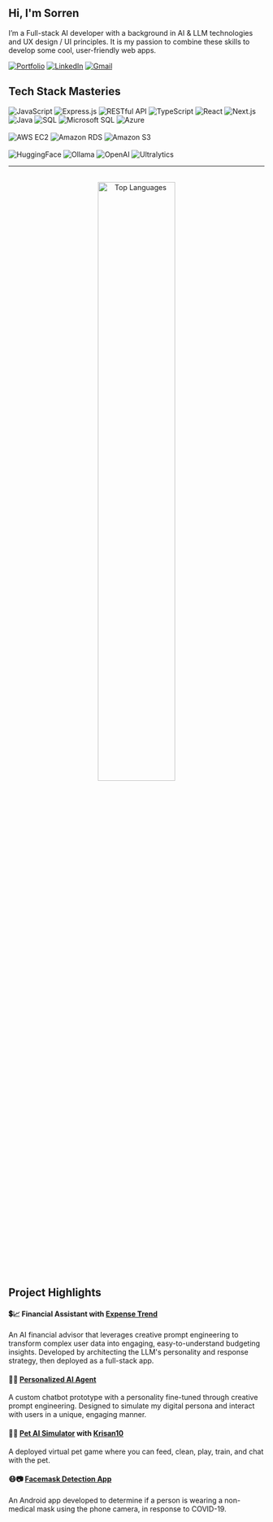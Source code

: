   ## Hi, I'm Sorren
I’m a Full-stack AI developer with a background in AI & LLM technologies and UX design / UI principles. It is my passion to combine these skills to develop some cool, user-friendly web apps. 

<a href="https://sorrenj.github.io/"><img src="https://img.shields.io/badge/Portfolio-Sorren%20Jao-pink" alt="Portfolio" /></a>
<a href="https://www.linkedin.com/in/sorren-alex-jao/"><img src="https://img.shields.io/badge/LinkedIn-Sorren%20Jao-blue?logo=linkedin" alt="LinkedIn" /></a>
<a href="mailto:soalexjao@gmail.com"><img src="https://img.shields.io/badge/Email-soalexjao%40gmail.com-red?logo=gmail" alt="Gmail" /></a>



## Tech Stack Masteries

![JavaScript](https://img.shields.io/badge/JavaScript-F7DF1E?style=for-the-badge&logo=javascript&logoColor=black)
![Express.js](https://img.shields.io/badge/Express.js-000000?style=for-the-badge&logo=express&logoColor=white)
![RESTful API](https://img.shields.io/badge/RESTful%20API-009688?style=for-the-badge&logo=api&logoColor=white)
![TypeScript](https://img.shields.io/badge/TypeScript-3178C6?style=for-the-badge&logo=typescript&logoColor=white)
![React](https://img.shields.io/badge/React-61DAFB?style=for-the-badge&logo=react&logoColor=black)
![Next.js](https://img.shields.io/badge/Next.js-000000?style=for-the-badge&logo=nextdotjs&logoColor=white)
![Java](https://img.shields.io/badge/Java-007396?style=for-the-badge&logo=java&logoColor=white)
![SQL](https://img.shields.io/badge/SQL-025E8C?style=for-the-badge&logo=database&logoColor=white)
![Microsoft SQL](https://img.shields.io/badge/Microsoft%20SQL-CC2927?style=for-the-badge&logo=microsoftsqlserver&logoColor=white)
![Azure](https://img.shields.io/badge/Azure-0078D4?style=for-the-badge&logo=azure&logoColor=white)
<br><br>
![AWS EC2](https://img.shields.io/badge/Amazon%20EC2-Instance-orange?logo=amazon-aws)
![Amazon RDS](https://img.shields.io/badge/Amazon%20RDS-Database-orange?logo=amazon-rds)
![Amazon S3](https://img.shields.io/badge/Amazon%20S3-Storage-569A31?logo=amazons3)
<br><br>
![HuggingFace](https://img.shields.io/badge/HuggingFace-FFD21E?style=for-the-badge&logo=huggingface&logoColor=black)
![Ollama](https://img.shields.io/badge/Ollama-000000?style=for-the-badge&logo=ollama&logoColor=white)
![OpenAI](https://img.shields.io/badge/OpenAI-412991?style=for-the-badge&logo=openai&logoColor=white)
![Ultralytics](https://img.shields.io/badge/Ultralytics-Object%20Detection-00FFFF?style=for-the-badge&logo=ultralytics)


<hr>
<br>
<div style="text-align: center;">
  <img src="https://github-readme-stats.vercel.app/api/top-langs/?username=SorrenJ&layout=donut&theme=transparent&stats_format=bytes&hide=jupyter%20notebook,shaderlab,cmake,ruby,html" alt="Top Languages" style="background-color: transparent; width: 55%; height: auto; margin: 0 auto;" />
</div>

## Project Highlights

#### 💲📈 Financial Assistant with [Expense Trend](https://www.expensetrend.com/) 
An AI financial advisor that leverages creative prompt engineering to transform complex user data into engaging, easy-to-understand budgeting insights. Developed by architecting the LLM's personality and response strategy, then deployed as a full-stack app.

#### 🤖👤 [Personalized AI Agent](https://github.com/SorrenJ/React-Typescript-NLP) 
A custom chatbot prototype with a personality fine-tuned through creative prompt engineering. Designed to simulate my digital persona and interact with users in a unique, engaging manner.

#### 🐶🐱 [Pet AI Simulator](https://github.com/SorrenJ/Virtual-Pet) with [Krisan10](https://github.com/Krisan10)
 A deployed virtual pet game where you can feed, clean, play, train, and chat with the pet.

#### 😷📷 [Facemask Detection App](https://sorrenj.github.io/MaskPass.html) 
An Android app developed to determine if a person is wearing a non-medical mask using the phone camera, in response to COVID-19.


